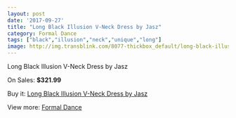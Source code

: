 ```yaml
---
layout: post
date: '2017-09-27'
title: "Long Black Illusion V-Neck Dress by Jasz"
category: Formal Dance
tags: ["black","illusion","neck","unique","long"]
image: http://img.transblink.com/8077-thickbox_default/long-black-illusion-v-neck-dress-by-jasz.jpg
---
```

Long Black Illusion V-Neck Dress by Jasz

On Sales: **$321.99**
<a href="https://www.transblink.com/en/formal-dance/2629-long-black-illusion-v-neck-dress-by-jasz.html"><amp-img layout="responsive" width="600" height="600" src="//img.transblink.com/8077-thickbox_default/long-black-illusion-v-neck-dress-by-jasz.jpg" alt="Long Black Illusion V-Neck Dress by Jasz 0" /></a>
<a href="https://www.transblink.com/en/formal-dance/2629-long-black-illusion-v-neck-dress-by-jasz.html"><amp-img layout="responsive" width="600" height="600" src="//img.transblink.com/8078-thickbox_default/long-black-illusion-v-neck-dress-by-jasz.jpg" alt="Long Black Illusion V-Neck Dress by Jasz 1" /></a>

Buy it: [Long Black Illusion V-Neck Dress by Jasz](https://www.transblink.com/en/formal-dance/2629-long-black-illusion-v-neck-dress-by-jasz.html "Long Black Illusion V-Neck Dress by Jasz")

View more: [Formal Dance](https://www.transblink.com/en/6-formal-dance "Formal Dance")